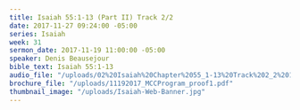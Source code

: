```yaml
---
title: Isaiah 55:1-13 (Part II) Track 2/2
date: 2017-11-27 09:24:00 -05:00
series: Isaiah
week: 31
sermon_date: 2017-11-19 11:00:00 -05:00
speaker: Denis Beausejour
bible_text: Isaiah 55:1-13
audio_file: "/uploads/02%20Isaiah%20Chapter%2055_1-13%20Track%202_2%201.mp3"
brochure_file: "/uploads/11192017_MCCProgram_proof1.pdf"
thumbnail_image: "/uploads/Isaiah-Web-Banner.jpg"
---
```


